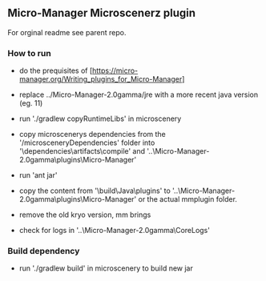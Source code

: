 ## Micro-Manager Microscenerz plugin

For orginal readme see parent repo.

### How to run

- do the prequisites of [https://micro-manager.org/Writing_plugins_for_Micro-Manager]
- replace ../Micro-Manager-2.0gamma/jre with a more recent java version (eg. 11)
- run './gradlew copyRuntimeLibs' in microscenery
- copy microscenerys dependencies from the '/microsceneryDependencies' folder into '\dependencies\artifacts\compile' and '..\Micro-Manager-2.0gamma\plugins\Micro-Manager'
- run 'ant jar'
- copy the content from '\build\Java\plugins' to '..\Micro-Manager-2.0gamma\plugins\Micro-Manager' or the actual mmplugin folder.
- remove the old kryo version, mm brings

- check for logs in '..\Micro-Manager-2.0gamma\CoreLogs'

### Build dependency

- run './gradlew build' in microscenery to build new jar

